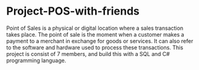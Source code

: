# Project-POS-with-friends

 Point of Sales is a physical or digital location where a sales transaction takes place. The point of sale is the moment when a customer makes a payment to a merchant in exchange for goods or services. 
 It can also refer to the software and hardware used to process these transactions. This project is consist of 7 members, and build this with a SQL and C# programming language.

